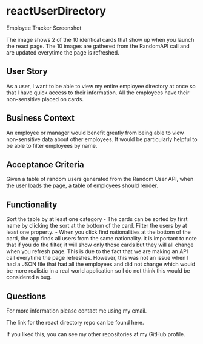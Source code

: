 # reactUserDirectory
Employee Tracker Screenshot


The image shows 2 of the 10 identical cards that show up when you launch the react page. The 10 images are gathered from the RandomAPI call and are updated everytime the page is refreshed.

## User Story
As a user, I want to be able to view my entire employee directory at once so that I have quick access to their information. All the employees have their non-sensitive placed on cards.

## Business Context
An employee or manager would benefit greatly from being able to view non-sensitive data about other employees. It would be particularly helpful to be able to filter employees by name.

## Acceptance Criteria
Given a table of random users generated from the Random User API, when the user loads the page, a table of employees should render.

## Functionality
Sort the table by at least one category - The cards can be sorted by first name by clicking the sort at the bottom of the card.
Filter the users by at least one property. - When you click find nationalities at the bottom of the card, the app finds all users from the same nationality.
It is important to note that if you do the filter, it will show only those cards but they will all change when you refresh page. This is due to the fact that we are making an API call everytime the page refreshes. However, this was not an issue when I had a JSON file that had all the employees and did not change which would be more realistic in a real world application so I do not think this would be considered a bug.

## Questions
For more information please contact me using my email.

The link for the react directory repo can be found here.

If you liked this, you can see my other repositories at my GitHub profile.
